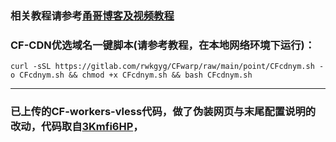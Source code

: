 ### 相关教程请参考[甬哥博客及视频教程](https://ygkkk.blogspot.com/2023/07/cfworkers-vless.html)

### CF-CDN优选域名一键脚本(请参考教程，在本地网络环境下运行)：
```
curl -sSL https://gitlab.com/rwkgyg/CFwarp/raw/main/point/CFcdnym.sh -o CFcdnym.sh && chmod +x CFcdnym.sh && bash CFcdnym.sh
```
------------------------------------------------------------------------
### 已上传的CF-workers-vless代码，做了伪装网页与末尾配置说明的改动，代码取自[3Kmfi6HP](https://github.com/3Kmfi6HP/EDtunnel)，


